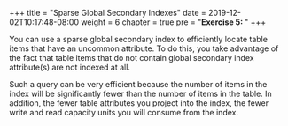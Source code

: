 +++
title = "Sparse Global Secondary Indexes"
date = 2019-12-02T10:17:48-08:00
weight = 6
chapter = true
pre = "<b>Exercise 5: </b>"
+++


You can use a sparse global secondary index to efficiently locate table items that have an uncommon attribute. To do this, you take advantage of the fact that table items that do not contain global secondary index attribute(s) are not indexed at all.

Such a query can be very efficient because the number of items in the index will be significantly fewer than the number of items in the table. In addition, the fewer table attributes you project into the index, the fewer write and read capacity units you will consume from the index.
